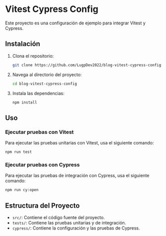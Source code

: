 # Vitest Cypress Config

Este proyecto es una configuración de ejemplo para integrar Vitest y Cypress.

## Instalación

1. Clona el repositorio:
   ```bash
   git clone https://github.com/LugpDev2022/blog-vitest-cypress-config.git
   ```
2. Navega al directorio del proyecto:
   ```bash
   cd blog-vitest-cypress-config
   ```
3. Instala las dependencias:
   ```bash
   npm install
   ```

## Uso

### Ejecutar pruebas con Vitest

Para ejecutar las pruebas unitarias con Vitest, usa el siguiente comando:

```bash
npm run test
```

### Ejecutar pruebas con Cypress

Para ejecutar las pruebas de integración con Cypress, usa el siguiente comando:

```bash
npm run cy:open
```

## Estructura del Proyecto

- `src/`: Contiene el código fuente del proyecto.
- `tests/`: Contiene las pruebas unitarias y de integración.
- `cypress/`: Contiene la configuración y las pruebas de Cypress.
